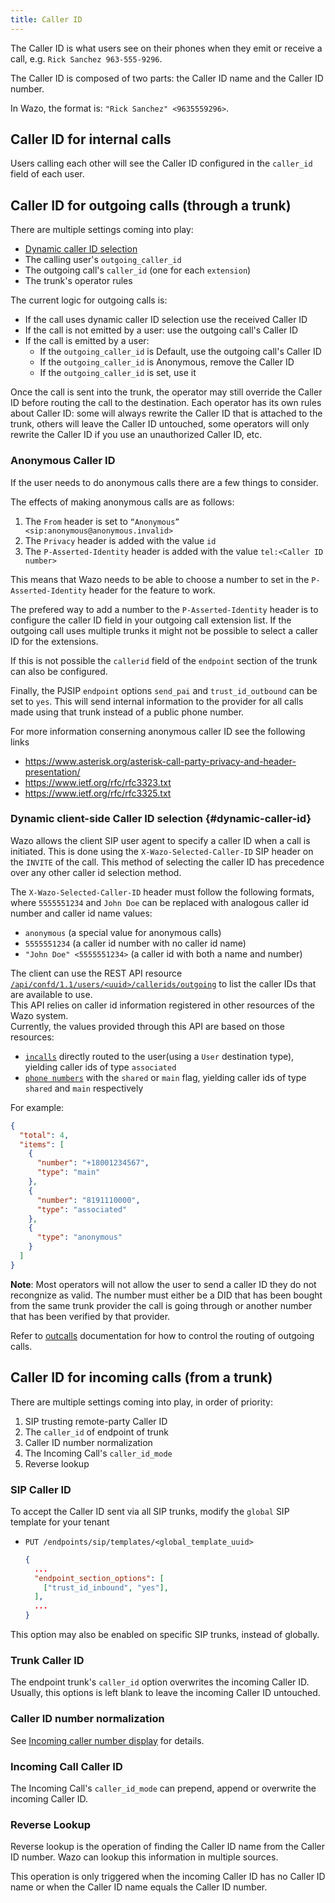 ```yaml
---
title: Caller ID
---
```


The Caller ID is what users see on their phones when they emit or receive a call, e.g.
`Rick Sanchez 963-555-9296`.

The Caller ID is composed of two parts: the Caller ID name and the Caller ID number.

In Wazo, the format is: `"Rick Sanchez" <9635559296>`.

## Caller ID for internal calls

Users calling each other will see the Caller ID configured in the `caller_id` field of each user.

## Caller ID for outgoing calls (through a trunk)

There are multiple settings coming into play:

- [Dynamic caller ID selection](/uc-doc/administration/callerid#dynamic-caller-id)
- The calling user's `outgoing_caller_id`
- The outgoing call's `caller_id` (one for each `extension`)
- The trunk's operator rules

The current logic for outgoing calls is:

- If the call uses dynamic caller ID selection use the received Caller ID
- If the call is not emitted by a user: use the outgoing call's Caller ID
- If the call is emitted by a user:
  - If the `outgoing_caller_id` is Default, use the outgoing call's Caller ID
  - If the `outgoing_caller_id` is Anonymous, remove the Caller ID
  - If the `outgoing_caller_id` is set, use it

Once the call is sent into the trunk, the operator may still override the Caller ID before routing
the call to the destination. Each operator has its own rules about Caller ID: some will always
rewrite the Caller ID that is attached to the trunk, others will leave the Caller ID untouched, some
operators will only rewrite the Caller ID if you use an unauthorized Caller ID, etc.

### Anonymous Caller ID

If the user needs to do anonymous calls there are a few things to consider.

The effects of making anonymous calls are as follows:

1. The `From` header is set to `“Anonymous” <sip:anonymous@anonymous.invalid>`
2. The `Privacy` header is added with the value `id`
3. The `P-Asserted-Identity` header is added with the value `tel:<Caller ID number>`

This means that Wazo needs to be able to choose a number to set in the `P-Asserted-Identity` header
for the feature to work.

The prefered way to add a number to the `P-Asserted-Identity` header is to configure the caller ID
field in your outgoing call extension list. If the outgoing call uses multiple trunks it might not
be possible to select a caller ID for the extensions.

If this is not possible the `callerid` field of the `endpoint` section of the trunk can also be
configured.

Finally, the PJSIP `endpoint` options `send_pai` and `trust_id_outbound` can be set to `yes`. This
will send internal information to the provider for all calls made using that trunk instead of a
public phone number.

For more information conserning anonymous caller ID see the following links

- https://www.asterisk.org/asterisk-call-party-privacy-and-header-presentation/
- https://www.ietf.org/rfc/rfc3323.txt
- https://www.ietf.org/rfc/rfc3325.txt

### Dynamic client-side Caller ID selection {#dynamic-caller-id}

Wazo allows the client SIP user agent to specify a caller ID when a call is initiated. This is done
using the `X-Wazo-Selected-Caller-ID` SIP header on the `INVITE` of the call. This method of
selecting the caller ID has precedence over any other caller id selection method.

The `X-Wazo-Selected-Caller-ID` header must follow the following formats, where `5555551234` and
`John Doe` can be replaced with analogous caller id number and caller id name values:

- `anonymous` (a special value for anonymous calls)
- `5555551234` (a caller id number with no caller id name)
- `"John Doe" <5555551234>` (a caller id with both a name and number)

The client can use the REST API resource
[`/api/confd/1.1/users/<uuid>/callerids/outgoing`](/documentation/api/configuration.html#tag/users/operation/list_user_callerid_outgoing)
to list the caller IDs that are available to use.  
This API relies on caller id information registered in other resources of the Wazo system.  
Currently, the values provided through this API are based on those resources:

- [`incalls`](/uc-doc/administration/incall) directly routed to the user(using a `User` destination
  type), yielding caller ids of type `associated`
- [`phone numbers`](/uc-doc/administration/phone_numbers) with the `shared` or `main` flag, yielding
  caller ids of type `shared` and `main` respectively

For example:

```json
{
  "total": 4,
  "items": [
    {
      "number": "+18001234567",
      "type": "main"
    },
    {
      "number": "8191110000",
      "type": "associated"
    },
    {
      "type": "anonymous"
    }
  ]
}
```

**Note**: Most operators will not allow the user to send a caller ID they do not recongnize as
valid. The number must either be a DID that has been bought from the same trunk provider the call is
going through or another number that has been verified by that provider.

Refer to
[outcalls](/uc-doc/administration/interconnections/wazo_with_voip_provider#voip-provider-outcall)
documentation for how to control the routing of outgoing calls.

## Caller ID for incoming calls (from a trunk)

There are multiple settings coming into play, in order of priority:

1. SIP trusting remote-party Caller ID
2. The `caller_id` of endpoint of trunk
3. Caller ID number normalization
4. The Incoming Call's `caller_id_mode`
5. Reverse lookup

### SIP Caller ID

To accept the Caller ID sent via all SIP trunks, modify the `global` SIP template for your tenant

- `PUT /endpoints/sip/templates/<global_template_uuid>`

  ```json
  {
    ...
    "endpoint_section_options": [
      ["trust_id_inbound", "yes"],
    ],
    ...
  }
  ```

This option may also be enabled on specific SIP trunks, instead of globally.

### Trunk Caller ID

The endpoint trunk's `caller_id` option overwrites the incoming Caller ID. Usually, this options is
left blank to leave the incoming Caller ID untouched.

### Caller ID number normalization

See [Incoming caller number display](/uc-doc/installation/postinstall#callerid-num-normalization)
for details.

### Incoming Call Caller ID

The Incoming Call's `caller_id_mode` can prepend, append or overwrite the incoming Caller ID.

### Reverse Lookup

Reverse lookup is the operation of finding the Caller ID name from the Caller ID number. Wazo can
lookup this information in multiple sources.

This operation is only triggered when the incoming Caller ID has no Caller ID name or when the
Caller ID name equals the Caller ID number.
